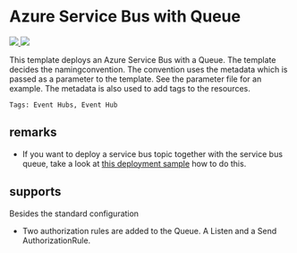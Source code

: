 # Azure Service Bus with Queue

<a href="https://portal.azure.com/#create/Microsoft.Template/uri/https%3A%2F%2Fraw.githubusercontent.com%2Fpascalnaber%2FEnterpriseARMTemplates%2Fmaster%2FResourcesWithNamingConvention%2FMicrosoft.ServiceBus(Queue)%2Fazuredeploy.json" target="_blank">
    <img src="http://azuredeploy.net/deploybutton.png"/>
</a>
<a href="http://armviz.io/#/?load=https%3A%2F%2Fraw.githubusercontent.com%2Fpascalnaber%2FEnterpriseARMTemplates%2Fmaster%2FResourcesWithNamingConvention%2FMicrosoft.ServiceBus(Queue)%2Fazuredeploy.json" target="_blank">
    <img src="http://armviz.io/visualizebutton.png"/>
</a>


This template deploys an Azure Service Bus with a Queue. The template decides the namingconvention. The convention uses the metadata which is passed as a parameter to the template. See the parameter file for an example. The metadata is also used to add tags to the resources.  

`Tags: Event Hubs, Event Hub`

## remarks

- If you want to deploy a service bus topic together with the service bus queue, 
  take a look at [this deployment sample](https://github.com/pascalnaber/EnterpriseARMTemplates/tree/master/DeploymentSamples/ServiceBusQueueAndTopicWithSubscriptions) how to do this. 

## supports

Besides the standard configuration

- Two authorization rules are added to the Queue. A Listen and a Send AuthorizationRule.

